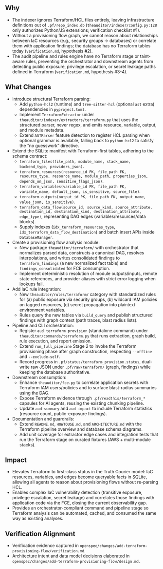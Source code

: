 ## Why
- The indexer ignores Terraform/HCL files entirely, leaving infrastructure definitions out of `.pf/repo_index.db` (`theauditor/indexer/config.py:128` only authorizes Python/JS extensions; verification checklist #1).
- Without a provisioning flow graph, we cannot reason about relationships between IaC resources (e.g., security groups → databases) or correlate them with application findings; the database has no Terraform tables today (`verification.md`, hypothesis #2).
- The audit pipeline and rules engine have no Terraform stage or taint-aware rules, preventing the orchestrator and downstream agents from detecting public exposure, privilege escalation, or secret leakage paths defined in Terraform (`verification.md`, hypothesis #3-4).

## What Changes
- Introduce structural Terraform parsing:
  - Add `python-hcl2` (runtime) and `tree-sitter-hcl` (optional `ast` extra) dependencies in `pyproject.toml`.
  - Implement `TerraformExtractor` under `theauditor/indexer/extractors/terraform.py` that uses the structured parser, never regex, and emits resource, variable, output, and module metadata.
  - Extend `ASTParser` feature detection to register HCL parsing when optional grammar is available, falling back to `python-hcl2` to satisfy the “no guesswork” directive.
- Extend the SQLite manifest with Terraform-first tables, adhering to the schema contract:
  - `terraform_files(file_path, module_name, stack_name, backend_type, providers_json)`.
  - `terraform_resources(resource_id PK, file_path FK, resource_type, resource_name, module_path, properties_json, depends_on_json, sensitive_flags_json)`.
  - `terraform_variables(variable_id PK, file_path FK, variable_name, default_json, is_sensitive, source_file)`.
  - `terraform_outputs(output_id PK, file_path FK, output_name, value_json, is_sensitive)`.
  - `terraform_data_flow(source_id, source_kind, source_attribute, destination_id, destination_kind, destination_attribute, edge_type)`, representing DAG edges (variables/resources/data blocks).
  - Supply indexes (`idx_terraform_resources_type`, `idx_terraform_data_flow_destination`) and batch insert APIs inside `DatabaseManager`.
- Create a provisioning flow analysis module:
  - New package `theauditor/terraform/` with orchestrator that normalizes parsed data, constructs a canonical DAG, resolves interpolations, and writes consolidated findings to `terraform_findings` (a new normalized fact table) and `findings_consolidated` for FCE consumption.
  - Implement deterministic resolution of module outputs/inputs, remote state references, and provider aliases with strict error logging when lookups fail.
- Add IaC rule integration:
  - New `theauditor/rules/terraform/` category with standardized rules for (a) public exposure via security groups, (b) wildcard IAM policies on tagged resources, (c) secret propagation into plaintext environment variables.
  - Rules query the new tables via `build_query` and publish structured findings with graph context (path traces, blast radius lists).
- Pipeline and CLI orchestration:
  - Register `aud terraform provision` (standalone command) under `theauditor/commands/terraform.py` that runs extraction, graph build, rule execution, and report emission.
  - Extend `run_full_pipeline` Stage 2 to invoke the Terraform provisioning phase after graph construction, respecting `--offline` and `--exclude-self`.
  - Record progress in `.pf/status/terraform_provision.status`, dual-write raw JSON under `.pf/raw/terraform/` (graph, findings) while keeping the database authoritative.
- Downstream consumption:
  - Enhance `theauditor/fce.py` to correlate application secrets with Terraform IAM users/policies and to surface blast-radius summaries using the DAG.
  - Expose Terraform evidence through `.pf/readthis/terraform_*` capsules for AI agents, reusing the existing chunking pipeline.
  - Update `aud summary` and `aud impact` to include Terraform statistics (resource count, public-exposure findings).
- Documentation and guardrails:
  - Extend `README.md`, `HOWTOUSE.md`, and `ARCHITECTURE.md` with the Terraform pipeline overview and database schema diagrams.
  - Add unit coverage for extractor edge cases and integration tests that run the Terraform stage on curated fixtures (AWS + multi-module stacks).

## Impact
- Elevates Terraform to first-class status in the Truth Courier model: IaC resources, variables, and edges become queryable facts in SQLite, allowing all agents to reason about provisioning flows without re-parsing HCL.
- Enables complex IaC vulnerability detection (transitive exposure, privilege escalation, secret leakage) and correlates those findings with application code via the FCE, closing the current observability gap.
- Provides an orchestrator-compliant command and pipeline stage so Terraform analysis can be automated, cached, and consumed the same way as existing analyses.

## Verification Alignment
- Verification evidence captured in `openspec/changes/add-terraform-provisioning-flow/verification.md`.
- Architecture intent and data model decisions elaborated in `openspec/changes/add-terraform-provisioning-flow/design.md`.
